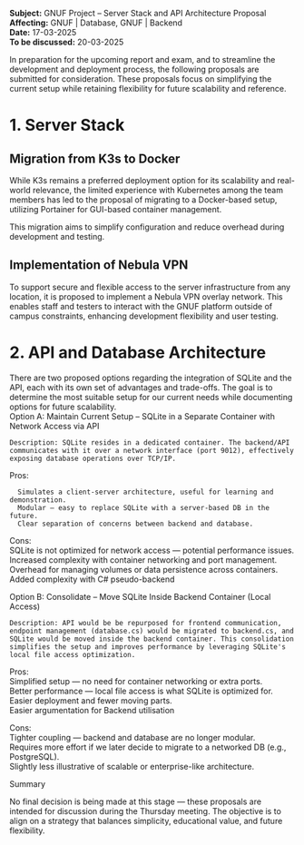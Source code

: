 **Subject:** GNUF Project – Server Stack and API Architecture Proposal  
**Affecting:** GNUF | Database, GNUF | Backend  
**Date:** 17-03-2025  
**To be discussed:** 20-03-2025  

In preparation for the upcoming report and exam, and to streamline the development and deployment process, the following proposals are submitted for consideration. These proposals focus on simplifying the current setup while retaining flexibility for future scalability and reference.  

# 1. Server Stack 
## Migration from K3s to Docker

While K3s remains a preferred deployment option for its scalability and real-world relevance, the limited experience with Kubernetes among the team members has led to the proposal of migrating to a Docker-based setup, utilizing Portainer for GUI-based container management.  

This migration aims to simplify configuration and reduce overhead during development and testing.  

## Implementation of Nebula VPN

To support secure and flexible access to the server infrastructure from any location, it is proposed to implement a Nebula VPN overlay network. This enables staff and testers to interact with the GNUF platform outside of campus constraints, enhancing development flexibility and user testing.  

# 2. API and Database Architecture

There are two proposed options regarding the integration of SQLite and the API, each with its own set of advantages and trade-offs. The goal is to determine the most suitable setup for our current needs while documenting options for future scalability.  
Option A: Maintain Current Setup – SQLite in a Separate Container with Network Access via API  

    Description: SQLite resides in a dedicated container. The backend/API communicates with it over a network interface (port 9012), effectively exposing database operations over TCP/IP.  

  Pros:  

      Simulates a client-server architecture, useful for learning and demonstration.  
      Modular — easy to replace SQLite with a server-based DB in the future.  
      Clear separation of concerns between backend and database.  

  Cons:  
      SQLite is not optimized for network access — potential performance issues.  
      Increased complexity with container networking and port management.  
      Overhead for managing volumes or data persistence across containers.  
      Added complexity with C# pseudo-backend  

Option B: Consolidate – Move SQLite Inside Backend Container (Local Access)  

    Description: API would be be repurposed for frontend communication, endpoint management (database.cs) would be migrated to backend.cs, and SQLite would be moved inside the backend container. This consolidation simplifies the setup and improves performance by leveraging SQLite's local file access optimization.  

  Pros:  
      Simplified setup — no need for container networking or extra ports.  
      Better performance — local file access is what SQLite is optimized for.  
      Easier deployment and fewer moving parts.  
      Easier argumentation for Backend utilisation  

  Cons:  
      Tighter coupling — backend and database are no longer modular.  
      Requires more effort if we later decide to migrate to a networked DB (e.g., PostgreSQL).  
      Slightly less illustrative of scalable or enterprise-like architecture.  

Summary  

No final decision is being made at this stage — these proposals are intended for discussion during the Thursday meeting. The objective is to align on a strategy that balances simplicity, educational value, and future flexibility.  
